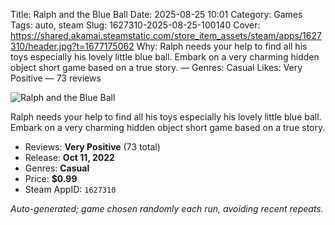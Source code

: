 Title: Ralph and the Blue Ball
Date: 2025-08-25 10:01
Category: Games
Tags: auto, steam
Slug: 1627310-2025-08-25-100140
Cover: https://shared.akamai.steamstatic.com/store_item_assets/steam/apps/1627310/header.jpg?t=1677175062
Why: Ralph needs your help to find all his toys especially his lovely little blue ball. Embark on a very charming hidden object short game based on a true story. — Genres: Casual
Likes: Very Positive — 73 reviews

![Ralph and the Blue Ball](https://shared.akamai.steamstatic.com/store_item_assets/steam/apps/1627310/header.jpg?t=1677175062)

Ralph needs your help to find all his toys especially his lovely little blue ball. Embark on a very charming hidden object short game based on a true story.

- Reviews: **Very Positive** (73 total)
- Release: **Oct 11, 2022**
- Genres: **Casual**
- Price: **$0.99**
- Steam AppID: `1627310`

*Auto-generated; game chosen randomly each run, avoiding recent repeats.*

